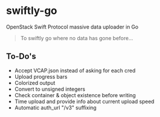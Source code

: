 # swiftly-go
OpenStack Swift Protocol massive data uploader in Go

> To swiftly go where no data has gone before...

## To-Do's

- Accept VCAP.json instead of asking for each cred
- Upload progress bars
- Colorized output
- Convert to unsigned integers
- Check container & object existence before writing
- Time upload and provide info about current upload speed
- Automatic auth_url "/v3" suffixing
